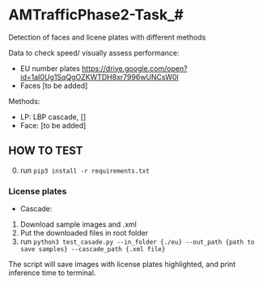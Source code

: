 # AMTrafficPhase2-Task_#
Detection of faces and licene plates with different methods

Data to check speed/ visually assess performance:
- EU number plates https://drive.google.com/open?id=1aI0Ug1SqQgOZKWTDH8xr7996wUNCsW0I
- Faces [to be added]

Methods:
- LP: LBP cascade, []
- Face: [to be added]


## HOW TO TEST

0) run ```pip3 install -r requirements.txt```

### License plates
- Cascade:
1) Download sample images and .xml 
2) Put the downloaded files in root folder
3) run ```python3 test_casade.py --in_folder {./eu} --out_path {path to save samples} --cascade_path {.xml file}```


The script will save images with license plates highlighted, and print inference time to terminal.
